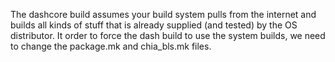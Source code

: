 The dashcore build assumes your build system pulls from the internet and builds
all kinds of stuff that is already supplied (and tested) by the OS distributor.
It order to force the dash build to use the system builds, we need to change
the package.mk and chia_bls.mk files.
